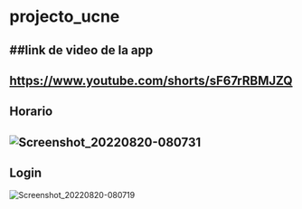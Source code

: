 # projecto_ucne

##link de video de la app
---
https://www.youtube.com/shorts/sF67rRBMJZQ
---
Horario
---
![Screenshot_20220820-080731](https://user-images.githubusercontent.com/65502311/185745474-c4e4e061-cb49-4528-88a2-53a72590ffbc.png)
---
Login
---
![Screenshot_20220820-080719](https://user-images.githubusercontent.com/65502311/185745476-9bcbd8c3-42a2-4b91-b2c3-845831e0f54e.png)
